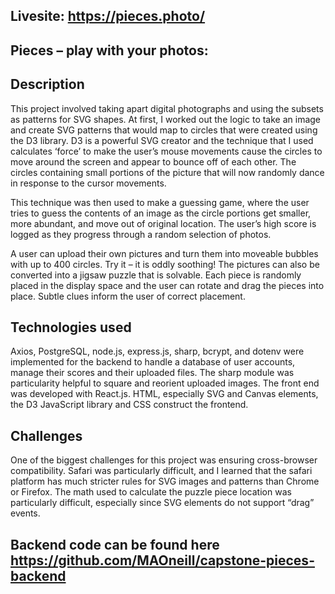 ## Livesite: https://pieces.photo/

<PIECES GIF>

## Pieces – play with your photos:

## Description 
This project involved taking apart digital photographs and using the subsets as patterns for SVG shapes.  At first, I worked out the logic to take an image and create SVG patterns that would map to circles that were created using the D3 library.  D3 is a powerful SVG creator and the technique that I used calculates ‘force’ to make the user’s mouse movements cause the circles to move around the screen and appear to bounce off of each other.  The circles containing small portions of the picture that will now randomly dance in response to the cursor movements.

This technique was then used to make a guessing game, where the user tries to guess the contents of an image as the circle portions get smaller, more abundant, and move out of original location.  The user’s high score is logged as they progress through a random selection of photos.

A user can upload their own pictures and turn them into moveable bubbles with up to 400 circles.  Try it – it is oddly soothing!  The pictures can also be converted into a jigsaw puzzle that is solvable.  Each piece is randomly placed in the display space and the user can rotate and drag the pieces into place.  Subtle clues inform the user of correct placement.

## Technologies used
Axios, PostgreSQL, node.js, express.js, sharp, bcrypt, and dotenv were implemented for the backend to handle a database of user accounts, manage their scores and their uploaded files.  The sharp module was particularity helpful to square and reorient uploaded images.  The front end was developed with React.js.  HTML, especially SVG and Canvas elements, the D3 JavaScript library and CSS construct the frontend. 

## Challenges

One of the biggest challenges for this project was ensuring cross-browser compatibility.  Safari was particularly difficult, and I learned that the safari platform has much stricter rules for SVG images and patterns than Chrome or Firefox.  The math used to calculate the puzzle piece location was particularly difficult, especially since SVG elements do not support “drag” events.

## Backend code can be found here https://github.com/MAOneill/capstone-pieces-backend




